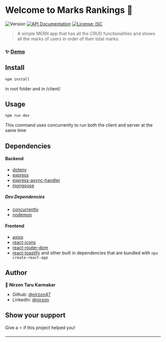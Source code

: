 # Welcome to Marks Rankings 👋

![Version](https://img.shields.io/badge/version-1.0.0-blue.svg?cacheSeconds=2592000)
[![API Documentation](https://img.shields.io/badge/documentation-yes-brightgreen.svg)](https://documenter.getpostman.com/view/20186883/Uyr5pfEx)
[![License: ISC](https://img.shields.io/badge/License-ISC-yellow.svg)](#)

> A simple MERN app that has all the CRUD functionalities and shows all the marks of users in order of their total marks.

### ✨ [Demo](w)

## Install

```sh
npm install
```

in root folder and in /client/

## Usage

```sh
npm run dev
```

This command uses concurrently to run both the client and server at the same time

## Dependencies

#### Backend

- [dotenv](https://www.npmjs.com/package/dotenv)
- [express](https://www.npmjs.com/package/express)
- [express-async-handler](https://www.npmjs.com/package/express-async-handler)
- [mongoose](https://www.npmjs.com/package/mongoose)

##### Dev Dependencies

- [concurrently](https://www.npmjs.com/package/concurrently)
- [nodemon](https://www.npmjs.com/package/nodemon)

#### Frontend

- [axios](https://www.npmjs.com/package/axios)
- [react-icons](react-icons)
- [react-router-dom](https://www.npmjs.com/package/react-router-dom)
- [react-toastify](https://www.npmjs.com/package/react-toastify)
  and other built in dependencies that are bundled with `npx create-react-app`

## Author

👤 **Nirzon Taru Karmakar**

- Github: [@nirzon47](https://github.com/nirzon47)
- LinkedIn: [@nirzon](https://linkedin.com/in/nirzon)

## Show your support

Give a ⭐️ if this project helped you!

---
